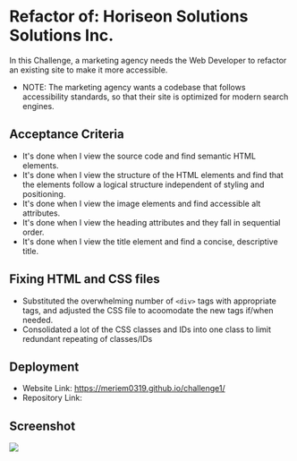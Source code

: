 # Refactor of: Horiseon Solutions Solutions Inc.

In this Challenge, a marketing agency needs the Web Developer to refactor an existing site to make it more accessible.

* NOTE: The marketing agency wants a codebase that follows accessibility standards, so that their site is optimized for modern search engines.

## Acceptance Criteria 

* It's done when I view the source code and find semantic HTML elements.
* It's done when I view the structure of the HTML elements and find that the elements follow a logical structure independent of styling and positioning.
* It's done when I view the image elements and find accessible alt attributes.
* It's done when I view the heading attributes
and they fall in sequential order.
* It's done when I view the title element and  find a concise, descriptive title.

## Fixing HTML and CSS files

* Substituted the overwhelming number of `<div>` tags with appropriate tags, and adjusted the CSS file to acoomodate the new tags if/when needed.
* Consolidated a lot of the CSS classes and IDs into one class to limit redundant repeating of classes/IDs

## Deployment

* Website Link: https://meriem0319.github.io/challenge1/
* Repository Link:

## Screenshot

<img src="./assets/images/meriem0319.github.io_challenge1_.png"/>